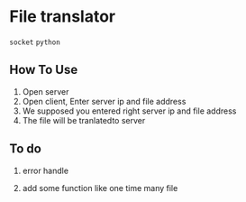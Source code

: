 # File translator

` socket ` `python`

## How To Use

1. Open server
2. Open client, Enter server ip and file address
3. We supposed you entered right server ip and file address
4. The file will be tranlatedto server

## To do

1. error handle

2. add some function like one time many file 

   ​
